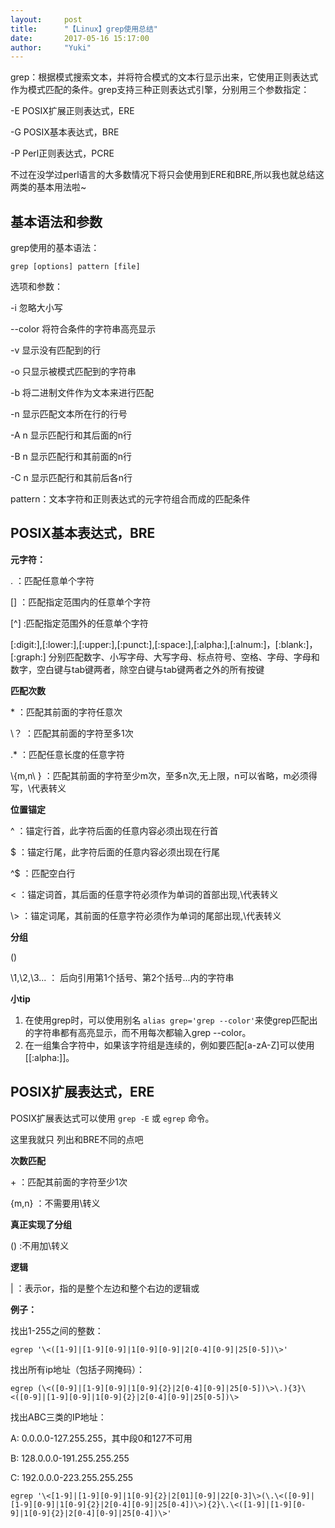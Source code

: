 ```yaml
---
layout:     post
title:      "【Linux】grep使用总结"
date:       2017-05-16 15:17:00
author:     "Yuki"
---
```



grep：根据模式搜索文本，并将符合模式的文本行显示出来，它使用正则表达式作为模式匹配的条件。grep支持三种正则表达式引擎，分别用三个参数指定：

-E POSIX扩展正则表达式，ERE

-G POSIX基本表达式，BRE

-P Perl正则表达式，PCRE

不过在没学过perl语言的大多数情况下将只会使用到ERE和BRE,所以我也就总结这两类的基本用法啦~

## 基本语法和参数

grep使用的基本语法：

`grep [options] pattern [file]`

选项和参数：

-i 忽略大小写

--color 将符合条件的字符串高亮显示

-v 显示没有匹配到的行

-o 只显示被模式匹配到的字符串

-b 将二进制文件作为文本来进行匹配

-n 显示匹配文本所在行的行号

-A n 显示匹配行和其后面的n行

-B n 显示匹配行和其前面的n行

-C n 显示匹配行和其前后各n行
 
pattern：文本字符和正则表达式的元字符组合而成的匹配条件


## POSIX基本表达式，BRE


**元字符：**

. ：匹配任意单个字符

[] ：匹配指定范围内的任意单个字符

[^] :匹配指定范围外的任意单个字符

[:digit:],[:lower:],[:upper:],[:punct:],[:space:],[:alpha:],[:alnum:]，[:blank:]，[:graph:] 分别匹配数字、小写字母、大写字母、标点符号、空格、字母、字母和数字，空白键与tab键两者，除空白键与tab键两者之外的所有按键

**匹配次数**

\* ：匹配其前面的字符任意次

\？ ：匹配其前面的字符至多1次

.* ：匹配任意长度的任意字符

\\{m,n\\ } ：匹配其前面的字符至少m次，至多n次,无上限，n可以省略，m必须得写，\代表转义

**位置锚定**

^ ：锚定行首，此字符后面的任意内容必须出现在行首

$ ：锚定行尾，此字符后面的任意内容必须出现在行尾

^$ ：匹配空白行

\< ：锚定词首，其后面的任意字符必须作为单词的首部出现,\代表转义

\\> ：锚定词尾，其前面的任意字符必须作为单词的尾部出现,\代表转义

**分组**

\(\) 


\1,\2,\3... ： 后向引用第1个括号、第2个括号...内的字符串

**小tip**

1. 在使用grep时，可以使用别名 `alias grep='grep --color'`来使grep匹配出的字符串都有高亮显示，而不用每次都输入grep --color。
2. 在一组集合字符中，如果该字符组是连续的，例如要匹配[a-zA-Z]可以使用[[:alpha:]]。

## POSIX扩展表达式，ERE

POSIX扩展表达式可以使用 `grep -E` 或 `egrep` 命令。

这里我就只 列出和BRE不同的点吧

**次数匹配**

\+ ：匹配其前面的字符至少1次

{m,n} ：不需要用\转义

**真正实现了分组**

() :不用加\转义

**逻辑**

| ：表示or，指的是整个左边和整个右边的逻辑或 

**例子：**

找出1-255之间的整数：

`egrep '\<([1-9]|[1-9][0-9]|1[0-9][0-9]|2[0-4][0-9]|25[0-5])\>'`

找出所有ip地址（包括子网掩码）：

`egrep (\<([0-9]|[1-9][0-9]|1[0-9]{2}|2[0-4][0-9]|25[0-5])\>\.){3}\<([0-9]|[1-9][0-9]|1[0-9]{2}|2[0-4][0-9]|25[0-5])\>`


找出ABC三类的IP地址：

A: 0.0.0.0-127.255.255，其中段0和127不可用

B: 128.0.0.0-191.255.255.255

C: 192.0.0.0-223.255.255.255

`egrep '\<[1-9]|[1-9][0-9]|1[0-9]{2}|2[01][0-9]|22[0-3]\>(\.\<([0-9]|[1-9][0-9]|1[0-9]{2}|2[0-4][0-9]|25[0-4])\>){2}\.\<([1-9]|[1-9][0-9]|1[0-9]{2}|2[0-4][0-9]|25[0-4])\>'`








